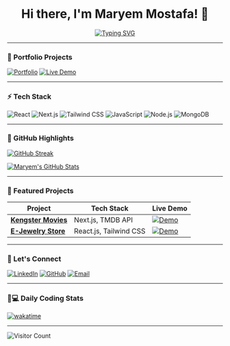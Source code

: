 <div align="center">

# Hi there, I'm Maryem Mostafa! 👋

[![Typing SVG](https://readme-typing-svg.demolab.com?font=Fira+Code&size=24&duration=4000&pause=1000&color=58A6FF&width=435&lines=Front-End+Developer;Next.js+%7C+React.js+Specialist;UI%2FUX+Enthusiast;Open-Source+Contributor)](https://git.io/typing-svg)

</div>

---

### 🚀 Portfolio Projects
[![Portfolio](https://img.shields.io/badge/🚀_Portfolio-FF4088?style=for-the-badge&logo=netlify&logoColor=white)](https://portfolio-maryem-mostafa.netlify.app/)
[![Live Demo](https://img.shields.io/badge/🚀_Movie_App-000000?style=for-the-badge&logo=react)](https://github.com/mmmmzxe/Movies-1)

---

### ⚡ Tech Stack
![React](https://img.shields.io/badge/React-20232A?style=flat&logo=react&logoColor=61DAFB)
![Next.js](https://img.shields.io/badge/Next.js-000000?style=flat&logo=next.js)
![Tailwind CSS](https://img.shields.io/badge/Tailwind_CSS-38B2AC?style=flat&logo=tailwind-css)
![JavaScript](https://img.shields.io/badge/JavaScript-F7DF1E?style=flat&logo=javascript&logoColor=black)
![Node.js](https://img.shields.io/badge/Node.js-339933?style=flat&logo=node.js&logoColor=white)
![MongoDB](https://img.shields.io/badge/MongoDB-4EA94B?style=flat&logo=mongodb&logoColor=white)

---

### 🌟 GitHub Highlights
[![GitHub Streak](https://streak-stats.demolab.com?user=mmmmzxe&theme=dark&background=000000)](https://git.io/streak-stats)

[![Maryem's GitHub Stats](https://github-readme-stats.vercel.app/api?username=mmmmzxe&show_icons=true&theme=radical)](https://github.com/mmmmzxe)

---

### 🎯 Featured Projects
| Project | Tech Stack | Live Demo | 
|---------|------------|-----------|
| **[Kengster Movies](https://github.com/mmmmzxe/Movies-1)** | Next.js, TMDB API | [![Demo](https://img.shields.io/badge/🎬_Live_Demo-FF6B6B?style=flat)](https://your-movie-demo.com) |
| **[E-Jewelry Store](https://github.com/mmmmzxe/e-jewelry)** | React.js, Tailwind CSS | [![Demo](https://img.shields.io/badge/💍_Live_Demo-FF6B6B?style=flat)](https://e-jewelry-demo.netlify.app/) |

---

### 💌 Let's Connect
[![LinkedIn](https://img.shields.io/badge/LinkedIn-0077B5?style=for-the-badge&logo=linkedin)](https://www.linkedin.com/in/mmmmzxe/)
[![GitHub](https://img.shields.io/badge/GitHub-181717?style=for-the-badge&logo=github)](https://github.com/mmmmzxe)
[![Email](https://img.shields.io/badge/📧_Email-D14836?style=for-the-badge&logo=gmail)](mailto:maryem.mostafa00@gmail.com)

---

### 👩💻 Daily Coding Stats
[![wakatime](https://wakatime.com/badge/user/waka_e843f348-3d4b-4f22-b637-cbf256e72275.svg)](https://wakatime.com/@mmmmzxe)


---

![Visitor Count](https://visitor-badge.glitch.me/badge?page_id=mmmmzxe.mmmmzxe)
